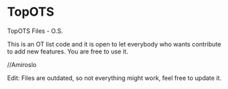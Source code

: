 TopOTS
======

TopOTS Files - O.S.

This is an OT list code and it is open to let everybody who wants contribute to add new features.
You are free to use it.

//Amiroslo

Edit: Files are outdated, so not everything might work, feel free to update it.
